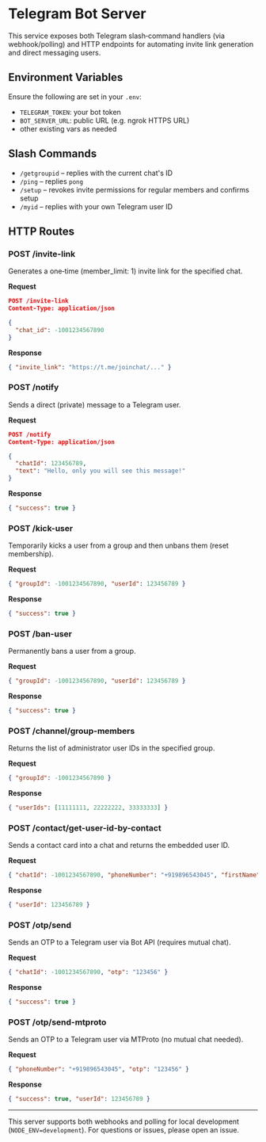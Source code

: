 # Telegram Bot Server

This service exposes both Telegram slash‐command handlers (via webhook/polling) and HTTP endpoints for automating invite link generation and direct messaging users.

## Environment Variables

Ensure the following are set in your `.env`:

- `TELEGRAM_TOKEN`: your bot token
- `BOT_SERVER_URL`: public URL (e.g. ngrok HTTPS URL)
- other existing vars as needed

## Slash Commands

- `/getgroupid` – replies with the current chat's ID
- `/ping` – replies `pong`
- `/setup` – revokes invite permissions for regular members and confirms setup
- `/myid` – replies with your own Telegram user ID

## HTTP Routes

### POST /invite-link
Generates a one‐time (member_limit: 1) invite link for the specified chat.

**Request**

```json
POST /invite-link
Content-Type: application/json

{
  "chat_id": -1001234567890
}
```

**Response**

```json
{ "invite_link": "https://t.me/joinchat/..." }
```

### POST /notify
Sends a direct (private) message to a Telegram user.

**Request**

```json
POST /notify
Content-Type: application/json

{
  "chatId": 123456789,
  "text": "Hello, only you will see this message!"
}
```

**Response**

```json
{ "success": true }
```

### POST /kick-user
Temporarily kicks a user from a group and then unbans them (reset membership).

**Request**

```json
{ "groupId": -1001234567890, "userId": 123456789 }
```

**Response**

```json
{ "success": true }
```

### POST /ban-user
Permanently bans a user from a group.

**Request**

```json
{ "groupId": -1001234567890, "userId": 123456789 }
```

**Response**

```json
{ "success": true }
```

### POST /channel/group-members
Returns the list of administrator user IDs in the specified group.

**Request**

```json
{ "groupId": -1001234567890 }
```

**Response**

```json
{ "userIds": [11111111, 22222222, 33333333] }
```

### POST /contact/get-user-id-by-contact
Sends a contact card into a chat and returns the embedded user ID.

**Request**
```json
{ "chatId": -1001234567890, "phoneNumber": "+919896543045", "firstName": "Lookup" }
```

**Response**
```json
{ "userId": 123456789 }
```

### POST /otp/send
Sends an OTP to a Telegram user via Bot API (requires mutual chat).

**Request**
```json
{ "chatId": -1001234567890, "otp": "123456" }
```

**Response**
```json
{ "success": true }
```

### POST /otp/send-mtproto
Sends an OTP to a Telegram user via MTProto (no mutual chat needed).

**Request**
```json
{ "phoneNumber": "+919896543045", "otp": "123456" }
```

**Response**
```json
{ "success": true, "userId": 123456789 }
```

---

This server supports both webhooks and polling for local development (`NODE_ENV=development`). For questions or issues, please open an issue.